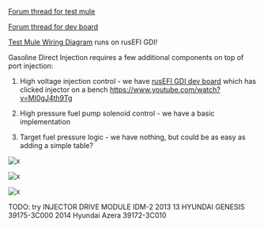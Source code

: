 

[Forum thread for test mule](https://rusefi.com/forum/viewtopic.php?f=3&t=1631)

[Forum thread for dev board](https://rusefi.com/forum/viewtopic.php?f=4&t=1337)

[Test Mule Wiring Diagram](VolkswagenPassatB6) runs on rusEFI GDI!

Gasoline Direct Injection requires a few additional components on top of port injection:
1) High voltage injection control - we have [rusEFI GDI dev board](MC33816-PT2001-dev-board) which has clicked injector on a bench https://www.youtube.com/watch?v=MI0gJ4th9Tg

2) High pressure fuel pump solenoid control - we have a basic implementation

3) Target fuel pressure logic - we have nothing, but could be as easy as adding a simple table?


![x](oem_docs/NXP/pulse-variables.jpg)

![x](oem_docs/NXP/WBNR_FTF12_AUT_F0098.pdf_page59.png)

![x](oem_docs/NXP/WBNR_FTF12_AUT_F0098.pdf_page72.png)


TODO: try INJECTOR DRIVE MODULE IDM-2
2013 13 HYUNDAI GENESIS 
39175-3C000
2014 Hyundai Azera
39172-3С010